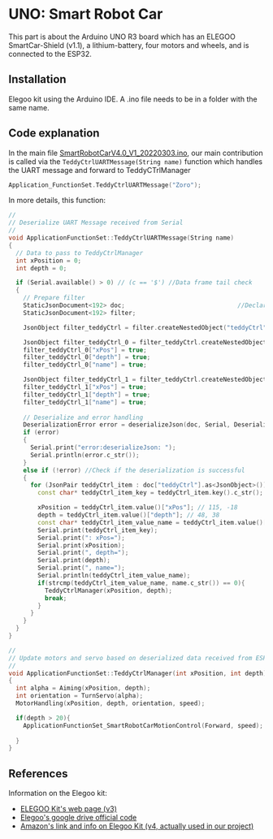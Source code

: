 # UNO: Smart Robot Car

This part is about the Arduino UNO R3 board which has an ELEGOO SmartCar-Shield (v1.1), a lithium-battery, four motors and wheels, and is connected to the ESP32.

## Installation

Elegoo kit using the Arduino IDE. A .ino file needs to be in a folder with the same name.


## Code explanation


In the main file [SmartRobotCarV4.0_V1_20220303.ino](./SmartRobotCarV4.0_V1_20220303/SmartRobotCarV4.0_V1_20220303.ino), our main contribution is called via the ```TeddyCtrlUARTMessage(String name)``` function which handles the UART message and forward to TeddyCTrlManager
```C++
Application_FunctionSet.TeddyCtrlUARTMessage("Zoro");
```

In more details, this function:

```C++
//
// Deserialize UART Message received from Serial
//
void ApplicationFunctionSet::TeddyCtrlUARTMessage(String name)
{
  // Data to pass to TeddyCtrlManager
  int xPosition = 0;
  int depth = 0;

  if (Serial.available() > 0) // (c == '$') //Data frame tail check
  {
    // Prepare filter
    StaticJsonDocument<192> doc;                               //Declare a JsonDocument object, in Stack (static)
    StaticJsonDocument<192> filter;

    JsonObject filter_teddyCtrl = filter.createNestedObject("teddyCtrl");

    JsonObject filter_teddyCtrl_0 = filter_teddyCtrl.createNestedObject("0");
    filter_teddyCtrl_0["xPos"] = true;
    filter_teddyCtrl_0["depth"] = true;
    filter_teddyCtrl_0["name"] = true;

    JsonObject filter_teddyCtrl_1 = filter_teddyCtrl.createNestedObject("1");
    filter_teddyCtrl_1["xPos"] = true;
    filter_teddyCtrl_1["depth"] = true;
    filter_teddyCtrl_1["name"] = true;
    
    // Deserialize and error handling
    DeserializationError error = deserializeJson(doc, Serial, DeserializationOption::Filter(filter)); //Deserialize JSON data from the serial data buffer
    if (error)
    {
      Serial.print("error:deserializeJson: ");
      Serial.println(error.c_str());
    }
    else if (!error) //Check if the deserialization is successful
    {
      for (JsonPair teddyCtrl_item : doc["teddyCtrl"].as<JsonObject>()) {
        const char* teddyCtrl_item_key = teddyCtrl_item.key().c_str(); // "0", "1"

        xPosition = teddyCtrl_item.value()["xPos"]; // 115, -18
        depth = teddyCtrl_item.value()["depth"]; // 48, 38
        const char* teddyCtrl_item_value_name = teddyCtrl_item.value()["name"]; // "unknown", "unknown"
        Serial.print(teddyCtrl_item_key);
        Serial.print(": xPos=");
        Serial.print(xPosition);
        Serial.print(", depth=");
        Serial.print(depth);
        Serial.print(", name=");
        Serial.println(teddyCtrl_item_value_name);
        if(strcmp(teddyCtrl_item_value_name, name.c_str()) == 0){
          TeddyCtrlManager(xPosition, depth);
          break;
        }
      }
    }
  }
}
```

```C++
//
// Update motors and servo based on deserialized data received from ESP
//
void ApplicationFunctionSet::TeddyCtrlManager(int xPosition, int depth)
{
  int alpha = Aiming(xPosition, depth);
  int orientation = TurnServo(alpha);
  MotorHandling(xPosition, depth, orientation, speed);

  if(depth > 20){
    ApplicationFunctionSet_SmartRobotCarMotionControl(Forward, speed);
  
  }
}

```


## References

Information on the Elegoo kit:
 - [ELEGOO Kit's web page (v3)](https://www.elegoo.com/products/elegoo-smart-robot-car-kit-v-3-0-plus)
 - [Elegoo's google drive official code](https://drive.google.com/file/d/1OVjEPiXy-WVvtv_hjAU9QrVyp5uzDlWp/view)
 - [Amazon's link and info on Elegoo Kit (v4, actually used in our project)](https://www.amazon.com/ELEGOO-Tracking-Ultrasonic-Intelligent-Educational/dp/B07KPZ8RSZ)
